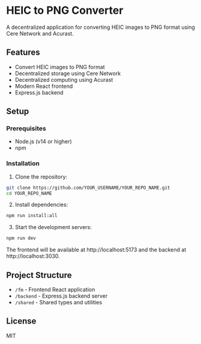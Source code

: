 # HEIC to PNG Converter

A decentralized application for converting HEIC images to PNG format using Cere Network and Acurast.

## Features

- Convert HEIC images to PNG format
- Decentralized storage using Cere Network
- Decentralized computing using Acurast
- Modern React frontend
- Express.js backend

## Setup

### Prerequisites

- Node.js (v14 or higher)
- npm

### Installation

1. Clone the repository:
```bash
git clone https://github.com/YOUR_USERNAME/YOUR_REPO_NAME.git
cd YOUR_REPO_NAME
```

2. Install dependencies:
```bash
npm run install:all
```

3. Start the development servers:
```bash
npm run dev
```

The frontend will be available at http://localhost:5173 and the backend at http://localhost:3030.

## Project Structure

- `/fm` - Frontend React application
- `/backend` - Express.js backend server
- `/shared` - Shared types and utilities

## License

MIT 